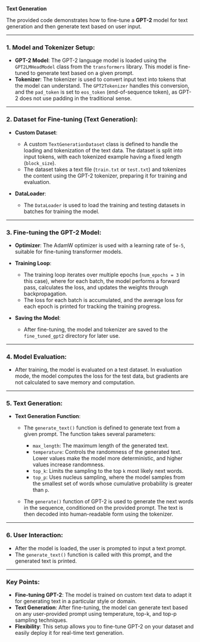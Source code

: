 **Text Generation**

The provided code demonstrates how to fine-tune a **GPT-2** model for text generation and then generate text based on user input.

---

### **1. Model and Tokenizer Setup:**
- **GPT-2 Model**: The GPT-2 language model is loaded using the `GPT2LMHeadModel` class from the `transformers` library. This model is fine-tuned to generate text based on a given prompt.
- **Tokenizer**: The tokenizer is used to convert input text into tokens that the model can understand. The `GPT2Tokenizer` handles this conversion, and the `pad_token` is set to `eos_token` (end-of-sequence token), as GPT-2 does not use padding in the traditional sense.

---

### **2. Dataset for Fine-tuning (Text Generation):**
- **Custom Dataset**:
  - A custom `TextGenerationDataset` class is defined to handle the loading and tokenization of the text data. The dataset is split into input tokens, with each tokenized example having a fixed length (`block_size`).
  - The dataset takes a text file (`train.txt` or `test.txt`) and tokenizes the content using the GPT-2 tokenizer, preparing it for training and evaluation.
  
- **DataLoader**:
  - The `DataLoader` is used to load the training and testing datasets in batches for training the model.

---

### **3. Fine-tuning the GPT-2 Model:**
- **Optimizer**: The AdamW optimizer is used with a learning rate of `5e-5`, suitable for fine-tuning transformer models.
- **Training Loop**:
  - The training loop iterates over multiple epochs (`num_epochs = 3` in this case), where for each batch, the model performs a forward pass, calculates the loss, and updates the weights through backpropagation.
  - The loss for each batch is accumulated, and the average loss for each epoch is printed for tracking the training progress.

- **Saving the Model**:
  - After fine-tuning, the model and tokenizer are saved to the `fine_tuned_gpt2` directory for later use.

---

### **4. Model Evaluation:**
- After training, the model is evaluated on a test dataset. In evaluation mode, the model computes the loss for the test data, but gradients are not calculated to save memory and computation.

---

### **5. Text Generation:**
- **Text Generation Function**:
  - The `generate_text()` function is defined to generate text from a given prompt. The function takes several parameters:
    - `max_length`: The maximum length of the generated text.
    - `temperature`: Controls the randomness of the generated text. Lower values make the model more deterministic, and higher values increase randomness.
    - `top_k`: Limits the sampling to the top `k` most likely next words.
    - `top_p`: Uses nucleus sampling, where the model samples from the smallest set of words whose cumulative probability is greater than `p`.
    
  - The `generate()` function of GPT-2 is used to generate the next words in the sequence, conditioned on the provided prompt. The text is then decoded into human-readable form using the tokenizer.

---

### **6. User Interaction:**
- After the model is loaded, the user is prompted to input a text prompt.
- The `generate_text()` function is called with this prompt, and the generated text is printed.

---

### **Key Points:**
- **Fine-tuning GPT-2**: The model is trained on custom text data to adapt it for generating text in a particular style or domain.
- **Text Generation**: After fine-tuning, the model can generate text based on any user-provided prompt using temperature, top-k, and top-p sampling techniques.
- **Flexibility**: This setup allows you to fine-tune GPT-2 on your dataset and easily deploy it for real-time text generation.
